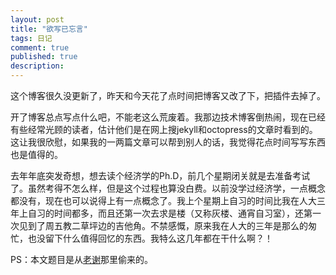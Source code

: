 ```yaml
---
layout: post
title: "欲写已忘言"
tags: 日记
comment: true
published: true
description: 
---
```


这个博客很久没更新了，昨天和今天花了点时间把博客又改了下，把插件去掉了。

开了博客总点写点什么吧，不能老这么荒废着。我那边技术博客倒热闹，现在已经有些经常光顾的读者，估计他们是在网上搜jekyll和octopress的文章时看到的。这让我很欣慰，如果我的一两篇文章可以帮到别人的话，我觉得花点时间写写东西也是值得的。

去年年底突发奇想，想去读个经济学的Ph.D，前几个星期闭关就是去准备考试了。虽然考得不怎么样，但是这个过程也算没白费。以前没学过经济学，一点概念都没有，现在也可以说得上有一点概念了。我上个星期上自习的时间比我在人大三年上自习的时间都多，而且还第一次去求是楼（又称灰楼、通宵自习室），还第一次见到了周五教二草坪边的吉他角。不禁感慨，原来我在人大的三年是那么的匆忙，也没留下什么值得回忆的东西。我特么这几年都在干什么啊？！


PS：本文题目是从[老谢](http://yihui.name/cn)那里偷来的。